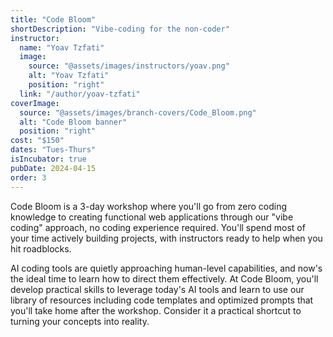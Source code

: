```yaml
---
title: "Code Bloom"
shortDescription: "Vibe-coding for the non-coder"
instructor:
  name: "Yoav Tzfati"
  image:
    source: "@assets/images/instructors/yoav.png"
    alt: "Yoav Tzfati"
    position: "right"
  link: "/author/yoav-tzfati"
coverImage:
  source: "@assets/images/branch-covers/Code_Bloom.png"
  alt: "Code Bloom banner"
  position: "right"
cost: "$150"
dates: "Tues-Thurs"
isIncubator: true
pubDate: 2024-04-15
order: 3
---
```


Code Bloom is a 3-day workshop where you'll go from zero coding knowledge to creating functional web applications through our "vibe coding" approach, no coding experience required. You'll spend most of your time actively building projects, with instructors ready to help when you hit roadblocks.

AI coding tools are quietly approaching human-level capabilities, and now's the ideal time to learn how to direct them effectively. At Code Bloom, you'll develop practical skills to leverage today's AI tools and learn to use our library of resources including code templates and optimized prompts that you'll take home after the workshop. Consider it a practical shortcut to turning your concepts into reality.
